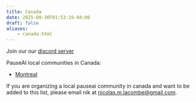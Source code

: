 ```yaml
---
title: Canada
date: 2025-09-30T01:53:19-04:00
draft: false
aliases:
    - canada.html
---
```


<!-- <h1><img class="logo" src="images/pauseai-ca.png" /></h1> -->

Join our our [discord server](/ca/discord.html)

PauseAI local communities in Canada:

- [Montreal](montreal.html)

If you are organizing a local pauseai community in canada
and want to be added to this list,
please email nik at <nicolas.m.lacombe@gmail.com>.
